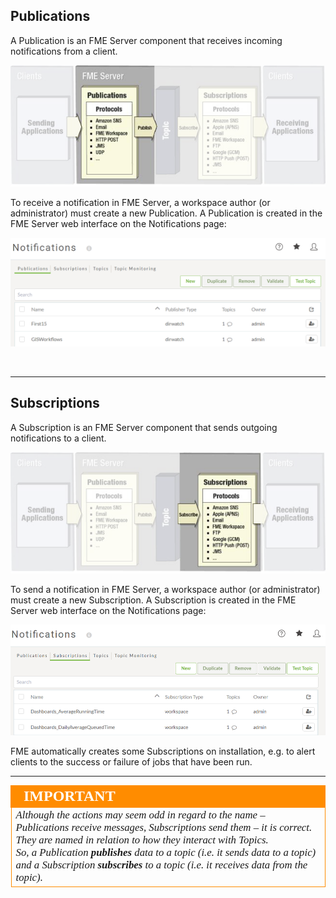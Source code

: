 ## Publications ##

A Publication is an FME Server component that receives incoming notifications from a client.

![](./Images/Img4.004.FMEServerPublications.png)

To receive a notification in FME Server, a workspace author (or administrator) must create a new Publication. A Publication is created in the FME Server web interface on the Notifications page:

![](./Images/Img4.005.PublicationMenu.png)

<br>

---

## Subscriptions ##

A Subscription is an FME Server component that sends outgoing notifications to a client.

![](./Images/Img4.006.FMEServerSubscriptions.png)

To send a notification in FME Server, a workspace author (or administrator) must create a new Subscription. A Subscription is created in the FME Server web interface on the Notifications page:

![](./Images/Img4.007.SubscriptionMenu.png)

FME automatically creates some Subscriptions on installation, e.g. to alert clients to the success or failure of jobs that have been run.

---

<table style="border-spacing: 0px">
<tr>
<td style="vertical-align:middle;background-color:darkorange;border: 2px solid darkorange">
<i class="fa fa-quote-left fa-lg fa-pull-left fa-fw" style="color:white;padding-right: 12px;vertical-align:text-top"></i>
<span style="color:white;font-size:x-large;font-weight: bold;font-family:serif">IMPORTANT</span>
</td>
</tr>

<tr>
<td style="border: 1px solid darkorange">
<span style="font-family:serif; font-style:italic; font-size:larger">
Although the actions may seem odd in regard to the name – Publications receive messages, Subscriptions send them – it is correct. They are named in relation to how they interact with Topics. <br>So, a Publication <strong>publishes</strong> data to a topic (i.e. it sends data to a topic) and a Subscription <strong>subscribes</strong> to a topic (i.e. it receives data from the topic).
</span>
</td>
</tr>
</table>
